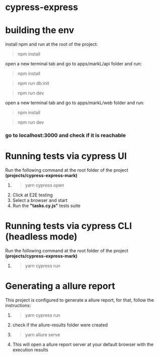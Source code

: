 # cypress-express

# building the env
install npm and run at the root of the project:
> npm install

open a new terminal tab and go to apps/markL/api folder and run:
> npm install

> npm run db:init

> npm run dev

open a new terminal tab and go to apps/markL/web folder and run:
> npm install

> npm run dev

### **go to localhost:3000 and check if it is reachable**

#

# Running tests via cypress UI

Run the following command at the root folder of the project **(projects/cypress-express-mark)**
1. >yarn cypress open
2. Click at E2E testing
3. Select a browser and start
4. Run the **"tasks.cy.js"** tests suite

# Running tests via cypress CLI (headless mode)

Run the following command at the root folder of the project **(projects/cypress-express-mark)**
1. >yarn cypress run

# Generating a allure report

This project is configured to generate a allure report, for that, follow the instructions:

1. >yarn cypress run
2. check if the allure-results folder were created
3. > yarn allure serve
4. This will open a allure report server at your default browser with the execution results